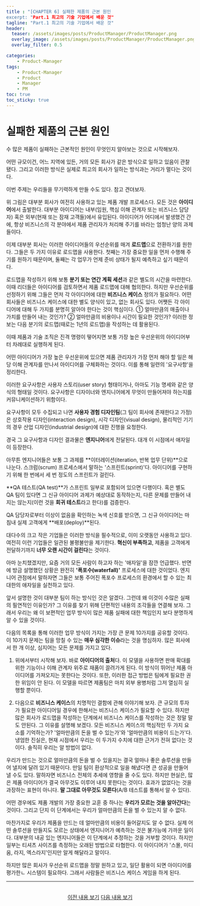 ```yaml
---
title : "[CHAPTER 6] 실패한 제품의 근본 원인
excerpt: "Part.1 최고의 기술 기업에서 배운 것"
tagline: "Part.1 최고의 기술 기업에서 배운 것"
header:
  teaser: /assets/images/posts/ProductManager/ProductManager.png
  overlay_image: /assets/images/posts/ProductManager/ProductManager.png
  overlay_filter: 0.5

categories:
    - Product-Manager
tags:
    - Product-Manager
    - Product
    - Manager
    - PM
toc: true
toc_sticky: true
---
```


# 실패한 제품의 근본 원인

수 많은 제품이 실패하는 근본적인 원인이 무엇인지 알아보는 것으로 시작해보자.

어떤 규모이건, 어느 지역에 있든, 거의 모든 회사가 같은 방식으로 일하고 있음이 관찰됐다. 그리고 이러한 방식은 실제로 최고의 회사가 일하는 방식과는 거리가 멀다는 것이다.

이번 주제는 우리들을 무기력하게 만들 수도 있다. 참고 견뎌보자.

위 그림은 대부분 회사가 여전히 사용하고 있는 제품 개발 프로세스다. 모든 것은 **아이디어**에서 출발한다. 대부분 아이디어는 내부(임원, 핵심 이해 관계자 또는 비즈니스 담당자) 혹은 외부(현재 또는 잠재 고객들)에서 유입된다. 아이디어가 어디에서 발생했건 간에, 항상 비즈니스의 각 분야에서 제품 관리자가 처리해 주기를 바라는 엄청난 양의 과제들이다.

이제 대부분 회사는 이러한 아이디어들의 우선순위를 매겨 **로드맵**으로 전환하기를 원한다. 그들은 두 가지 이유로 로드맵을 사용한다. 첫째는 가장 중요한 일을 먼저 수행해 주기를 원하기 때문이며, 둘째는 각 업무가 언제 준비 상태가 될지 예측하고 싶기 때문이다.

로드맵을 작성하기 위해 보통 **분기 또는 연간 계획 세션**과 같은 별도의 시간을 마련한다. 이때 리더들은 아이디어를 검토하면서 제품 로드맵에 대해 협의한다. 하지만 우선순위를 선정하기 위해 그들은 먼저 각 아이디어에 대한 **비즈니스 케이스** 정의가 필요하다. 어떤 회사들은 비즈니스 케이스에 대한 별도 양식이 있고, 없는 회사도 있다. 어쨋든 각 아이디어에 대해 두 가지를 분명히 알아야 한다는 것이 핵심이다. ① 얼마만큼의 매출이나 가치를 만들어 내는 것인가? ② 얼마만큼의 비용이나 시간이 필요한 것인가? 이러한 정보는 다음 분기의 로드맵(때로는 1년의 로드맵)을 작성하는 데 활용된다.

이때 제품과 기술 조직은 진격 명령이 떻어지면 보통 가장 높은 우선운위의 아이디어부터 차례대로 실행하게 된다.

어떤 아이디어가 가장 높은 우선운위에 있으면 제품 관리자가 가장 먼저 해야 할 일은 해당 이해 관계자를 만나서 아이디어를 구체화하는 것이다. 이를 통해 일련의 '요구사항'을 정리한다.

이러한 요구사항은 사용자 스토리(user story) 형태이거나, 아마도 기능 명세와 같은 양식의 형태일 것이다. 요구사항은 디자이너와 엔지니어에게 무엇이 만들어져야 하는지를 커뮤니케이션하기 위함이다.

요구사항이 모두 수집되고 나면 **사용자 경험 디자인팀**(그 팀이 회사에 존재한다고 가정)은 상호작용 디자인(interaction design), 시각 디자인(visual design), 물리적인 기기의 경우 산업 디자인(industrial design)에 대한 진행을 요청한다. 

경국 그 요구사항과 디자인 결과물은 **엔지니어**에게 전달된다. 대개 이 시점에서 애자일이 등장한다. 

아무튼 엔지니어들은 보통 그 과제를 **이터레이션(iteration, 반복 업무 단위)**으로 나눈다. 스크럼(scrum) 프로세스에서 말하는 '스프린트(sprint)'다. 아이디어를 구현하기 위해 한 번에서 세 번 정도의 스프린트가 걸린다.

**QA 테스트(QA test)**가 스프린트 일부로 포함되어 있으면 다행이다. 혹은 별도 QA 팀이 있다면 그 신규 아이디어 과제가 예상대로 동작하는지, 다른 문제를 만들어 내지는 않는지(이런 것을 **회귀 테스트**라고 한다)를 검증한다.

QA 담당자로부터 이상이 없음을 확인하는 녹색 신호를 받으면, 그 신규 아이디어는 마침내 실제 고객에게 **배포(deploy)**된다.

대다수의 크고 작은 기업들은 이러한 방식을 필수적으로, 이미 오랫동안 사용하고 있다. 여전히 이런 기업들은 일관된 불평불만을 제기한다. **혁신이 부족하고**, 제품을 고객에게 전달하기까지 **너무 오랜 시간이 걸린다**는 것이다.

아마 눈치챘겠지만, 요즘 거의 모든 사람이 하고자 하는 '애자일'을 잠깐 언급했다. 반면에 방금 설명했던 상황은 완전히 **'폭포수(waterfall)'** 프로세스에 대한 것이었다. 엔지니어 관점에서 말하자면 그들은 보통 주어진 폭포수 프로세스의 환경에서 할 수 있는 최대한의 애자일을 실천하고 있다.

앞서 설명한 것이 대부분 팀이 하는 방식인 것은 알겠다. 그런데 왜 이것이 수많은 실패의 필연적인 이유인가? 그 이유를 찾기 위해 단편적인 내용의 조각들을 연결해 보자. 그래서 우리는 왜 이 보편적인 업무 방식이 많은 제품 실패에 대한 책임인지 보다 분명하게 알 수 있을 것이다.

다음의 목록을 통해 이러한 업무 방식이 가지는 가장 큰 문제 10가지를 공유할 것이다. 이 10가지 문제는 팀을 망칠 수 있는 **매우 심각한 이슈**라는 것을 명심하자. 많은 회사에서 한 개 이상, 심지어는 모든 문제를 가지고 있다.

1. 위에서부터 시작해 보자. 바로 **아이디어의 출처**다. 이 모델을 사용하면 판매 확대를 위한 기능이나 이해 관계자 위주로 재품이 끌려가게 된다. 이 방식이 뛰어난 제품 아이디어를 가져오지는 못한다는 것이다. 또한, 이러한 접근 방법은 팀에게 필요한 권한 위임이 안 된다. 이 모델을 따르면 제품팀은 마치 외부 용병처럼 그저 열심히 실행할 뿐이다.

2. 다음으로 **비즈니스 케이스**의 치명적인 결함에 관해 이야기해 보자. 큰 규모의 투자가 필요한 아이디어일 경우에 한해서는 비즈니스 케이스가 필요할 수 있다. 하지만 많은 회사가 로드맵을 작성하는 단계에서 비즈니스 케이스를 작성하는 것은 정말 말도 안된다. 그 이유를 설명해 보겠다. 모든 비즈니스 케이스의 핵심적인 두 가지 요소를 기억하는가? '얼마만큼의 돈을 벌 수 있는가'와 '얼마만큼의 비용이 드는가'다. 냉엄한 진실은, 현재 시점에서 우리는 이 두가지 수치에 대한 근거가 전혀 없다는 것이다. 솔직히 우리는 알 방법이 없다.

우리가 만드는 것으로 얼마만큼의 돈을 벌 수 있을지는 결국 얼마나 좋은 솔루션을 만들어 낼지에 달려 있기 때문이다. 만일 팀이 환상적으로 일을 해냈다면 큰 성공을 만들어 낼 수도 있다. 말하자면 비즈니스 전체의 추세에 영향을 줄 수도 있다. 하지만 현실은, 많은 제품 아이디어가 결국 아무것도 이루어 내지 못한다는 것이다. 효과가 없었다는 것을 과장하는 표현이 아니다. **말 그대로 아무것도 모른다**(A/B 테스트를 통해서 알 수 있다).

어떤 경우에도 제품 개발의 가장 중요한 교훈 중 하나는 **우리가 모르는 것을 알아간다**는 것이다. 그리고 단지 이 단계에서는 우리가 얼마만큼의 돈을 벌 수 있는지 알 수 없다.

마찬가지로 우리가 제품을 만드는 데 얼마만큼의 비용이 들어갈지도 알 수 없다. 실제 어떤 솔루션을 만들지도 모르는 상태에서 엔지니어가 예측하는 것은 불가능에 가까운 일이다. 대부분의 내공 있는 엔지니어들은 이 단계에서 추정하는 것을 거부할 것이다. 하지만 일부는 티셔츠 사이즈를 측정하는 오래된 방법으로 타협한다. 이 아이디어가 '스몰, 미디움, 라지, 엑스라지'인지만 알게 해달라고 말이다.

하지만 많은 회사가 우선순위 로드맵을 정말 원하고 있고, 일단 활용이 되면 아이디어를 평가한ㄴ 시스템이 필요하다. 그래서 사람들은 비즈니스 케이스 게임을 하게 된다.

---

<br/>
<center>
<a href="https://sanghyuk.dev/Product-Manager/7/" class="btn btn--info">이전 내용 보기</a>
<a href="https://sanghyuk.dev/Product-Manager/9/" class="btn btn--info">다음 내용 보기</a>
</center>